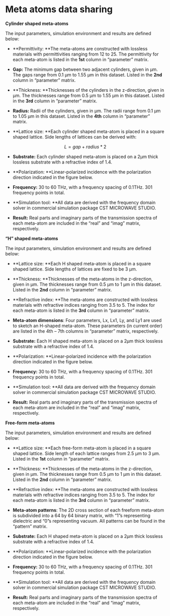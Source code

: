 # Meta atoms data sharing
**Cylinder shaped meta-atoms**

The input parameters, simulation environment and results are defined below:

-   **Permittivity: **The meta-atoms are constructed with lossless materials
    with permittivities ranging from 12 to 25. The permittivity for each
    meta-atom is listed in the **1st** column in “parameter” matrix.

-   **Gap:** The minimum gap between two adjacent cylinders, given in µm. The
    gaps range from 0.1 µm to 1.55 µm in this dataset. Listed in the **2nd**
    column in “parameter” matrix.

-   **Thickness: **Thicknesses of the cylinders in the z-direction, given in µm.
    The thicknesses range from 0.5 µm to 1.55 µm in this dataset. Listed in the
    **3rd** column in “parameter” matrix.

-   **Radius:** Radii of the cylinders, given in µm. The radii range from 0.1 µm
    to 1.05 µm in this dataset. Listed in the **4th** column in “parameter”
    matrix.

-   **Lattice size: **Each cylinder shaped meta-atom is placed in a square
    shaped lattice. Side lengths of lattices can be derived with:

$$
L = gap + radius*2
$$

-   **Substrate:** Each cylinder shaped meta-atom is placed on a 2µm thick
    lossless substrate with a refractive index of 1.4.

-   **Polarization: **Linear-polarized incidence with the polarization direction
    indicated in the figure below.

-   **Frequency:** 30 to 60 THz, with a frequency spacing of 0.1THz. 301
    frequency points in total.

-   **Simulation tool: **All data are derived with the frequency domain solver
    in commercial simulation package CST MICROWAVE STUDIO.

-   **Result:** Real parts and imaginary parts of the transmission spectra of
    each meta-atom are included in the “real” and “imag” matrix, respectively.

**“H” shaped meta-atoms**

The input parameters, simulation environment and results are defined below:

-   **Lattice size: **Each H shaped meta-atom is placed in a square shaped
    lattice. Side lengths of lattices are fixed to be 3 µm.

-   **Thickness: **Thicknesses of the meta-atoms in the z-direction, given in
    µm. The thicknesses range from 0.5 µm to 1 µm in this dataset. Listed in the
    **2nd** column in “parameter” matrix.

-   **Refractive index: **The meta-atoms are constructed with lossless materials
    with refractive indices ranging from 3.5 to 5. The index for each meta-atom
    is listed in the **3rd** column in “parameter” matrix.

-   **Meta-atom dimensions**: Four parameters, Lx, Lx1, Ly, and Ly1 are used to
    sketch an H-shaped meta-atom. These parameters (in current order) are listed
    in the 4th – 7th columns in “parameter” matrix, respectively.

-   **Substrate:** Each H shaped meta-atom is placed on a 2µm thick lossless
    substrate with a refractive index of 1.4.

-   **Polarization: **Linear-polarized incidence with the polarization direction
    indicated in the figure below.

-   **Frequency:** 30 to 60 THz, with a frequency spacing of 0.1THz. 301
    frequency points in total.

-   **Simulation tool: **All data are derived with the frequency domain solver
    in commercial simulation package CST MICROWAVE STUDIO.

-   **Result:** Real parts and imaginary parts of the transmission spectra of
    each meta-atom are included in the “real” and “imag” matrix, respectively.

**Free-form meta-atoms**

The input parameters, simulation environment and results are defined below:

-   **Lattice size: **Each free-form meta-atom is placed in a square shaped
    lattice. Side length of each lattice ranges from 2.5 µm to 3 µm. Listed in
    the **1st** column in “parameter” matrix.

-   **Thickness: **Thicknesses of the meta-atoms in the z-direction, given in
    µm. The thicknesses range from 0.5 µm to 1 µm in this dataset. Listed in the
    **2nd** column in “parameter” matrix.

-   **Refractive index: **The meta-atoms are constructed with lossless materials
    with refractive indices ranging from 3.5 to 5. The index for each meta-atom
    is listed in the **3rd** column in “parameter” matrix.

-   **Meta-atom patterns**: The 2D cross section of each freeform meta-atom is
    subdivided into a 64 by 64 binary matrix, with “1”s representing dielectric
    and “0”s representing vacuum. All patterns can be found in the “pattern”
    matrix.

-   **Substrate:** Each H shaped meta-atom is placed on a 2µm thick lossless
    substrate with a refractive index of 1.4.

-   **Polarization: **Linear-polarized incidence with the polarization direction
    indicated in the figure below.

-   **Frequency:** 30 to 60 THz, with a frequency spacing of 0.1THz. 301
    frequency points in total.

-   **Simulation tool: **All data are derived with the frequency domain solver
    in commercial simulation package CST MICROWAVE STUDIO.

-   **Result:** Real parts and imaginary parts of the transmission spectra of
    each meta-atom are included in the “real” and “imag” matrix, respectively.

